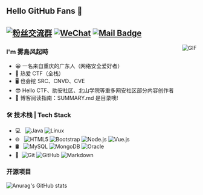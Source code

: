 ## Hello GitHub Fans 👋
[![粉丝交流群](https://img.shields.io/badge/粉丝交流群-398672624-red.svg "粉丝交流群")](https://jq.qq.com/?_wv=1027&k=58Ypj9z "粉丝交流群")
[![WeChat](https://img.shields.io/badge/Wechat-XR3327026244-red.svg "Wechat")](https://jq.qq.com/?_wv=1027&k=55kiWBY "Wechat")
[![Mail Badge](https://img.shields.io/badge/-suc2es2.clc@gmail.com-c14438?style=flat&logo=Gmail&logoColor=white&link=mailto:suc2es2.clc@gmail.com)](mailto:suc2es2.clc@gmail.com)
---
<img align="right" alt="GIF" src="https://raw.githubusercontent.com/JoeyBling/JoeyBling/master/pic/pusheencode.gif" />

### I'm 雾島风起時

- 😀 一名来自重庆的广东人（网络安全爱好者）
- 🚩 热爱 CTF（全栈）
- 🖥️ 也会挖 SRC、CNVD、CVE
- 😎 Hello CTF、助安社区、北山学院等重多网安社区部分内容创作者
- 🧐 博客阅读指南：SUMMARY.md 是目录噢!

### 🛠 技术栈 | Tech Stack

- 💻 &#160; ![Java](https://img.shields.io/badge/-Java-333333?style=flat&logo=Java&logoColor=007396)
![Linux](https://img.shields.io/badge/-Linux-333333?style=flat&logo=Linux&logoColor=FCC624)
- 🌐 &#160; ![HTML5](https://img.shields.io/badge/-HTML5-333333?style=flat&logo=HTML5)
![Bootstrap](https://img.shields.io/badge/-Bootstrap-333333?style=flat&logo=bootstrap&logoColor=563D7C)
![Node.js](https://img.shields.io/badge/-Node.js-333333?style=flat&logo=node.js)
![Vue.js](https://img.shields.io/badge/-VueJS-333333?style=flat&logo=Vue.js)
- 🛢 &#160; ![MySQL](https://img.shields.io/badge/-MySQL-333333?style=flat&logo=mysql)
![MongoDB](https://img.shields.io/badge/-MongoDB-333333?style=flat&logo=mongodb)
![Oracle](https://img.shields.io/badge/-Oracle-333333?style=flat&logo=Oracle)
- 🔧 &#160;![Git](https://img.shields.io/badge/-Git-333333?style=flat&logo=git)
![GitHub](https://img.shields.io/badge/-GitHub-333333?style=flat&logo=github)
![Markdown](https://img.shields.io/badge/-Markdown-333333?style=flat&logo=markdown)

### 开源项目
![Anurag's GitHub stats](https://github-readme-stats.vercel.app/api?username=duckpigdog&show_icons=true&show=reviews,discussions_started,discussions_answered,prs_merged,prs_merged_percentage&theme=ambient_gradient)
